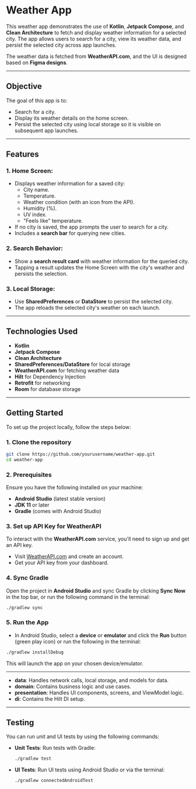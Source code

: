 # Weather App

This weather app demonstrates the use of **Kotlin**, **Jetpack Compose**, and **Clean Architecture** to fetch and display weather information for a selected city. The app allows users to search for a city, view its weather data, and persist the selected city across app launches.

The weather data is fetched from **WeatherAPI.com**, and the UI is designed based on **Figma designs**.

---

## **Objective**

The goal of this app is to:
- Search for a city.
- Display its weather details on the home screen.
- Persist the selected city using local storage so it is visible on subsequent app launches.

---

## **Features**

### 1. **Home Screen**:
   - Displays weather information for a saved city:
     - City name.
     - Temperature.
     - Weather condition (with an icon from the API).
     - Humidity (%).
     - UV index.
     - "Feels like" temperature.
   - If no city is saved, the app prompts the user to search for a city.
   - Includes a **search bar** for querying new cities.

### 2. **Search Behavior**:
   - Show a **search result card** with weather information for the queried city.
   - Tapping a result updates the Home Screen with the city's weather and persists the selection.

### 3. **Local Storage**:
   - Use **SharedPreferences** or **DataStore** to persist the selected city.
   - The app reloads the selected city's weather on each launch.

---

## **Technologies Used**

- **Kotlin**
- **Jetpack Compose**
- **Clean Architecture**
- **SharedPreferences/DataStore** for local storage
- **WeatherAPI.com** for fetching weather data
- **Hilt** for Dependency Injection
- **Retrofit** for networking
- **Room** for database storage

---

## **Getting Started**

To set up the project locally, follow the steps below:

### 1. **Clone the repository**

```bash
git clone https://github.com/yourusername/weather-app.git
cd weather-app
```

### 2. **Prerequisites**

Ensure you have the following installed on your machine:
- **Android Studio** (latest stable version)
- **JDK 11** or later
- **Gradle** (comes with Android Studio)

### 3. **Set up API Key for WeatherAPI**

To interact with the **WeatherAPI.com** service, you'll need to sign up and get an API key.

- Visit [WeatherAPI.com](https://weatherapi.com) and create an account.
- Get your API key from your dashboard.

### 4. **Sync Gradle**

Open the project in **Android Studio** and sync Gradle by clicking **Sync Now** in the top bar, or run the following command in the terminal:

```bash
./gradlew sync
```

### 5. **Run the App**

- In Android Studio, select a **device** or **emulator** and click the **Run** button (green play icon) or run the following in the terminal:

```bash
./gradlew installDebug
```

This will launch the app on your chosen device/emulator.

---

- **data**: Handles network calls, local storage, and models for data.
- **domain**: Contains business logic and use cases.
- **presentation**: Handles UI components, screens, and ViewModel logic.
- **di**: Contains the Hilt DI setup.

---

## **Testing**

You can run unit and UI tests by using the following commands:

- **Unit Tests**: Run tests with Gradle:

  ```bash
  ./gradlew test
  ```

- **UI Tests**: Run UI tests using Android Studio or via the terminal:

  ```bash
  ./gradlew connectedAndroidTest
 ```


